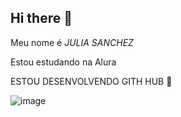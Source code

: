## Hi there 👋

Meu nome é *JULIA* *SANCHEZ*

Estou estudando na Alura

ESTOU DESENVOLVENDO GITH HUB 💋


![image](https://github.com/user-attachments/assets/4627a5a7-b683-4768-8211-514a3783b007)



